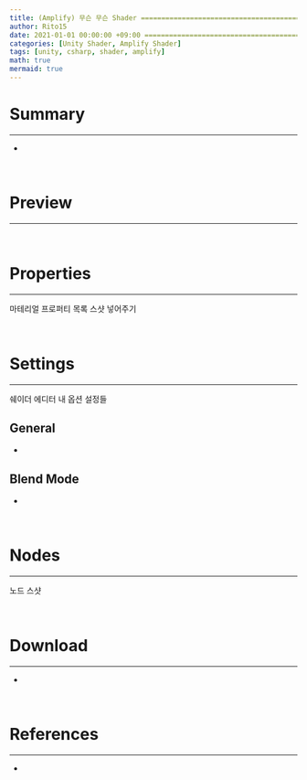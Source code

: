 ```yaml
---
title: (Amplify) 무슨 무슨 Shader =============================================
author: Rito15
date: 2021-01-01 00:00:00 +09:00 =====================================================
categories: [Unity Shader, Amplify Shader]
tags: [unity, csharp, shader, amplify]
math: true
mermaid: true
---
```


# Summary
---

- 

<br>

# Preview
---


<br>

# Properties
---

마테리얼 프로퍼티 목록 스샷 넣어주기

<br>

# Settings
---


쉐이더 에디터 내 옵션 설정들


## General
 - 

## Blend Mode
 - 

<br>

# Nodes
---

노드 스샷


<br>

# Download
---

- 

<br>

# References
---
- 


